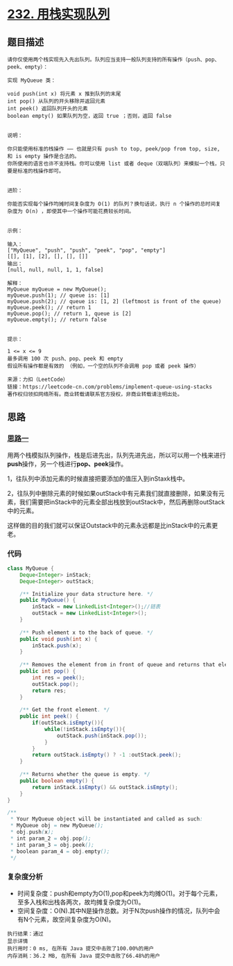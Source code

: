 # [232. 用栈实现队列](https://leetcode-cn.com/problems/implement-queue-using-stacks/)

## 题目描述

```
请你仅使用两个栈实现先入先出队列。队列应当支持一般队列支持的所有操作（push、pop、peek、empty）：

实现 MyQueue 类：

void push(int x) 将元素 x 推到队列的末尾
int pop() 从队列的开头移除并返回元素
int peek() 返回队列开头的元素
boolean empty() 如果队列为空，返回 true ；否则，返回 false
 

说明：

你只能使用标准的栈操作 —— 也就是只有 push to top, peek/pop from top, size, 和 is empty 操作是合法的。
你所使用的语言也许不支持栈。你可以使用 list 或者 deque（双端队列）来模拟一个栈，只要是标准的栈操作即可。
 

进阶：

你能否实现每个操作均摊时间复杂度为 O(1) 的队列？换句话说，执行 n 个操作的总时间复杂度为 O(n) ，即使其中一个操作可能花费较长时间。
 

示例：

输入：
["MyQueue", "push", "push", "peek", "pop", "empty"]
[[], [1], [2], [], [], []]
输出：
[null, null, null, 1, 1, false]

解释：
MyQueue myQueue = new MyQueue();
myQueue.push(1); // queue is: [1]
myQueue.push(2); // queue is: [1, 2] (leftmost is front of the queue)
myQueue.peek(); // return 1
myQueue.pop(); // return 1, queue is [2]
myQueue.empty(); // return false
 

提示：

1 <= x <= 9
最多调用 100 次 push、pop、peek 和 empty
假设所有操作都是有效的 （例如，一个空的队列不会调用 pop 或者 peek 操作）

来源：力扣（LeetCode）
链接：https://leetcode-cn.com/problems/implement-queue-using-stacks
著作权归领扣网络所有。商业转载请联系官方授权，非商业转载请注明出处。
```

## 思路

### [思路一](https://leetcode-cn.com/problems/implement-queue-using-stacks/solution/232-yong-zhan-shi-xian-dui-lie-liang-ge-zhan-lai-m/)

用两个栈模拟队列操作，栈是后进先出，队列先进先出，所以可以用一个栈来进行**push**操作，另一个栈进行**pop、peek**操作。

1，往队列中添加元素的时候直接把要添加的值压入到inStaxk栈中。

2，往队列中删除元素的时候如果outStack中有元素我们就直接删除，如果没有元素，我们需要把inStack中的元素全部出栈放到outStack中，然后再删除outStack中的元素。

这样做的目的我们就可以保证Outstack中的元素永远都是比inStack中的元素更老。


### 代码
```java
class MyQueue {
    Deque<Integer> inStack;
    Deque<Integer> outStack;

    /** Initialize your data structure here. */
    public MyQueue() {
        inStack = new LinkedList<Integer>();//链表
        outStack = new LinkedList<Integer>();
    }
    
    /** Push element x to the back of queue. */
    public void push(int x) {
        inStack.push(x);
    }
    
    /** Removes the element from in front of queue and returns that element. */
    public int pop() {
        int res = peek();
        outStack.pop();
        return res;
    }
    
    /** Get the front element. */
    public int peek() {
        if(outStack.isEmpty()){
            while(!inStack.isEmpty()){
                outStack.push(inStack.pop());
            }
        }
        return outStack.isEmpty() ? -1 :outStack.peek();
    }
    
    /** Returns whether the queue is empty. */
    public boolean empty() {
        return inStack.isEmpty() && outStack.isEmpty();
    }
}

/**
 * Your MyQueue object will be instantiated and called as such:
 * MyQueue obj = new MyQueue();
 * obj.push(x);
 * int param_2 = obj.pop();
 * int param_3 = obj.peek();
 * boolean param_4 = obj.empty();
 */
```

### 复杂度分析
- 时间复杂度：push和empty为O(1),pop和peek为均摊O(1)。对于每个元素，至多入栈和出栈各两次，故均摊复杂度为O(1)。
- 空间复杂度：O(N).其中N是操作总数。对于N次push操作的情况，队列中会有N个元素，故空间复杂度为O(N)。
```
执行结果：通过
显示详情
执行用时：0 ms, 在所有 Java 提交中击败了100.00%的用户
内存消耗：36.2 MB, 在所有 Java 提交中击败了66.48%的用户
```
